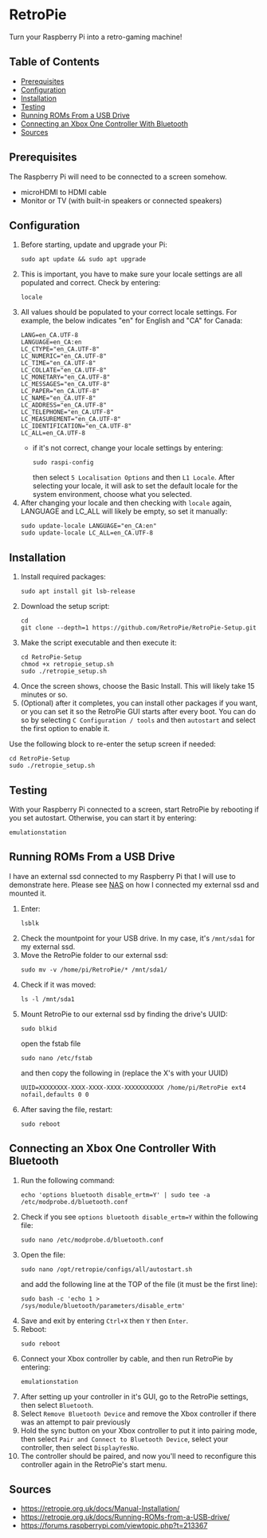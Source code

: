 # RetroPie

Turn your Raspberry Pi into a retro-gaming machine!

## Table of Contents

- [Prerequisites](#prerequisites)
- [Configuration](#configuration)
- [Installation](#installation)
- [Testing](#testing)
- [ Running ROMs From a USB Drive](#running-roms-from-a-usb-drive)
- [Connecting an Xbox One Controller With Bluetooth](#connecting-an-xbox-one-controller-with-bluetooth)
- [Sources](#sources)

## Prerequisites

The Raspberry Pi will need to be connected to a screen somehow.

- microHDMI to HDMI cable
- Monitor or TV (with built-in speakers or connected speakers)

## Configuration

1. Before starting, update and upgrade your Pi:
   ```
   sudo apt update && sudo apt upgrade
   ```
1. This is important, you have to make sure your locale settings are all populated and correct. Check by entering:
   ```
   locale
   ```
1. All values should be populated to your correct locale settings. For example, the below indicates "en" for English and "CA" for Canada:
   ```
   LANG=en_CA.UTF-8
   LANGUAGE=en_CA:en
   LC_CTYPE="en_CA.UTF-8"
   LC_NUMERIC="en_CA.UTF-8"
   LC_TIME="en_CA.UTF-8"
   LC_COLLATE="en_CA.UTF-8"
   LC_MONETARY="en_CA.UTF-8"
   LC_MESSAGES="en_CA.UTF-8"
   LC_PAPER="en_CA.UTF-8"
   LC_NAME="en_CA.UTF-8"
   LC_ADDRESS="en_CA.UTF-8"
   LC_TELEPHONE="en_CA.UTF-8"
   LC_MEASUREMENT="en_CA.UTF-8"
   LC_IDENTIFICATION="en_CA.UTF-8"
   LC_ALL=en_CA.UTF-8
   ```
   - if it's not correct, change your locale settings by entering:
     ```
     sudo raspi-config
     ```
     then select `5 Localisation Options` and then `L1 Locale`. After selecting your locale, it will ask to set the default locale for the system environment, choose what you selected.
1. After changing your locale and then checking with `locale` again, LANGUAGE and LC_ALL will likely be empty, so set it manually:
   ```
   sudo update-locale LANGUAGE="en_CA:en"
   sudo update-locale LC_ALL=en_CA.UTF-8
   ```

## Installation

1. Install required packages:
   ```
   sudo apt install git lsb-release
   ```
1. Download the setup script:
   ```
   cd
   git clone --depth=1 https://github.com/RetroPie/RetroPie-Setup.git
   ```
1. Make the script executable and then execute it:
   ```
   cd RetroPie-Setup
   chmod +x retropie_setup.sh
   sudo ./retropie_setup.sh
   ```
1. Once the screen shows, choose the Basic Install. This will likely take 15 minutes or so.
1. (Optional) after it completes, you can install other packages if you want, or you can set it so the RetroPie GUI starts after every boot. You can do so by selecting `C Configuration / tools` and then `autostart` and select the first option to enable it.

Use the following block to re-enter the setup screen if needed:

```
cd RetroPie-Setup
sudo ./retropie_setup.sh
```

## Testing

With your Raspberry Pi connected to a screen, start RetroPie by rebooting if you set autostart. Otherwise, you can start it by entering:

```
emulationstation
```

## Running ROMs From a USB Drive

I have an external ssd connected to my Raspberry Pi that I will use to demonstrate here. Please see [NAS](/Pi-Guide/NAS.md) on how I connected my external ssd and mounted it.

1. Enter:
   ```
   lsblk
   ```
1. Check the mountpoint for your USB drive. In my case, it's `/mnt/sda1` for my external ssd.
1. Move the RetroPie folder to our external ssd:
   ```
   sudo mv -v /home/pi/RetroPie/* /mnt/sda1/
   ```
1. Check if it was moved:
   ```
   ls -l /mnt/sda1
   ```
1. Mount RetroPie to our external ssd by finding the drive's UUID:
   ```
   sudo blkid
   ```
   open the fstab file
   ```
   sudo nano /etc/fstab
   ```
   and then copy the following in (replace the X's with your UUID)
   ```
   UUID=XXXXXXXX-XXXX-XXXX-XXXX-XXXXXXXXXXX /home/pi/RetroPie ext4 nofail,defaults 0 0
   ```
1. After saving the file, restart:
   ```
   sudo reboot
   ```

## Connecting an Xbox One Controller With Bluetooth

1. Run the following command:
   ```
   echo 'options bluetooth disable_ertm=Y' | sudo tee -a /etc/modprobe.d/bluetooth.conf
   ```
1. Check if you see `options bluetooth disable_ertm=Y` within the following file:
   ```
   sudo nano /etc/modprobe.d/bluetooth.conf
   ```
1. Open the file:
   ```
   sudo nano /opt/retropie/configs/all/autostart.sh
   ```
   and add the following line at the TOP of the file (it must be the first line):
   ```
   sudo bash -c 'echo 1 > /sys/module/bluetooth/parameters/disable_ertm'
   ```
1. Save and exit by entering `Ctrl+X` then `Y` then `Enter`.
1. Reboot:
   ```
   sudo reboot
   ```
1. Connect your Xbox controller by cable, and then run RetroPie by entering:
   ```
   emulationstation
   ```
1. After setting up your controller in it's GUI, go to the RetroPie settings, then select `Bluetooth`.
1. Select `Remove Bluetooth Device` and remove the Xbox controller if there was an attempt to pair previously
1. Hold the sync button on your Xbox controller to put it into pairing mode, then select `Pair and Connect to Bluetooth Device`, select your controller, then select `DisplayYesNo`.
1. The controller should be paired, and now you'll need to reconfigure this controller again in the RetroPie's start menu.

## Sources

- https://retropie.org.uk/docs/Manual-Installation/
- https://retropie.org.uk/docs/Running-ROMs-from-a-USB-drive/
- https://forums.raspberrypi.com/viewtopic.php?t=213367
